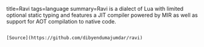 title=Ravi
tags=language
summary=Ravi is a dialect of Lua with limited optional static typing and features a JIT compiler powered by MIR as well as support for AOT compilation to native code.
~~~~~~

[Source](https://github.com/dibyendumajumdar/ravi)


